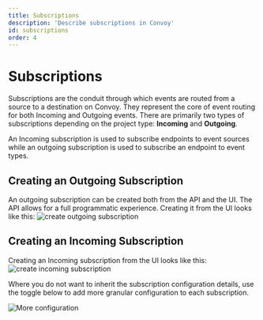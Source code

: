 ```yaml
---
title: Subscriptions
description: 'Describe subscriptions in Convoy'
id: subscriptions
order: 4
---
```


Subscriptions
======

Subscriptions are the conduit through which events are routed from a source to a destination on Convoy. They represent the core of event routing for both Incoming and Outgoing events. There are primarily two types of subscriptions depending on the project type: **Incoming** and **Outgoing**.

 An Incoming subscription is used to subscribe endpoints to event sources while an outgoing subscription is used to subscribe an endpoint to event types.

## Creating an Outgoing Subscription

An outgoing subscription can be created both from the API and the UI. The API allows for a full programmatic experience. Creating it from the UI looks like this:
![create outgoing subscription](/docs-assets/outgoing-subscription.png)

## Creating an Incoming Subscription
Creating an Incoming subscription from the UI looks like this:
![create incoming subscription](/docs-assets/incoming-subscription.png)

Where you do not want to inherit the subscription configuration details, use the toggle below to add more granular configuration to each subscription.

![More configuration](/docs-assets/sub-extra-config.png)